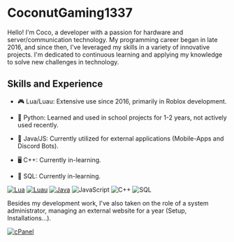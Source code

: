 # CoconutGaming1337
Hello! I'm Coco, a developer with a passion for hardware and server/communication technology. My programming career began in late 2016, and since then, I've leveraged my skills in a variety of innovative projects. I'm dedicated to continuous learning and applying my knowledge to solve new challenges in technology.


## Skills and Experience
* 🎮 Lua/Luau: Extensive use since 2016, primarily in Roblox development.
* 🏫 Python: Learned and used in school projects for 1-2 years, not actively used recently.
* 📱 Java/JS: Currently utilized for external applications (Mobile-Apps and Discord Bots).

* 🖥️ C++: Currently in-learning.
* 💾 SQL: Currently in-learning.

[![Lua](https://img.shields.io/badge/Lua-darkblue)](https://www.lua.org) [![Luau](https://img.shields.io/badge/Luau-cyan)](https://luau-lang.org/) [![Java](https://img.shields.io/badge/Java-grey)](https://www.java.com/) ![JavaScript](https://img.shields.io/badge/JavaScript-brown) ![C++](https://img.shields.io/badge/C++-blue) ![SQL](https://img.shields.io/badge/SQL-purple)



Besides my development work, I've also taken on the role of a system administrator, managing an external website for a year (Setup, Installations...).

[![cPanel](https://img.shields.io/badge/cPanel-orange)](https://www.cpanel.net)
